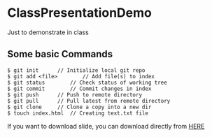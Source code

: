 # ClassPresentationDemo
Just to demonstrate in class

## Some basic Commands

    $ git init		// Initialize local git repo
    $ git add <file>		// Add file(s) to index
    $ git status		// Check status of working tree
    $ git commit		// Commit changes in index
    $ git push		// Push to remote directory
    $ git pull 		// Pull latest from remote directory
    $ git clone		// Clone a copy into a new dir
    $ touch index.html	// Creating text.txt file


If you want to download slide, you can download directly from [HERE](https://github.com/fWd82/ClassPresentationDemo/blob/master/VersionControlSystem.pptx)